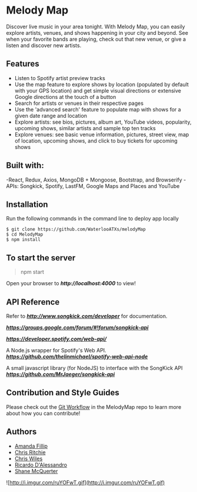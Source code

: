 # Melody Map
Discover live music in your area tonight. With Melody Map, you can easily explore artists, venues, and shows happening in your city and beyond. See when your favorite bands are playing, check out that new venue, or give a listen and discover new artists.

## Features
- Listen to Spotify artist preview tracks
- Use the map feature to explore shows by location (populated by default with your GPS location) and get simple visual directions or extensive Google directions at the touch of a button
- Search for artists or venues in their respective pages
- Use the 'advanced search' feature to populate map with shows for a given date range and location
- Explore artists: see bios, pictures, album art, YouTube videos, popularity, upcoming shows, similar artists and sample top ten tracks
- Explore venues: see basic venue information, pictures, street view, map of location, upcoming shows, and click to buy tickets for upcoming shows

## Built with:
-React, Redux, Axios, MongoDB + Mongoose, Bootstrap, and Browserify
-APIs: Songkick, Spotify, LastFM, Google Maps and Places and YouTube

## Installation

Run the following commands in the command line to deploy app locally
```
$ git clone https://github.com/WaterlooATXs/melodyMap
$ cd MelodyMap
$ npm install

```

## To start the server
> npm start

Open your browser to ***http://localhost:4000*** to view!

## API Reference

Refer to ***http://www.songkick.com/developer*** for documentation.

***https://groups.google.com/forum/#!forum/songkick-api***

***https://developer.spotify.com/web-api/***

A Node.js wrapper for Spotify's Web API.
***https://github.com/thelinmichael/spotify-web-api-node***

A small javascript library (for NodeJS) to interface with the SongKick API
***https://github.com/MrJaeger/songkick-api***


## Contribution and Style Guides
Please check out the [Git Workflow](https://github.com/WaterlooATX/MelodyMap/blob/master/git_workflow.md) in the MelodyMap repo to learn more about how you can contribute!


## Authors
- [Amanda Fillip](https://github.com/afillip)
- [Chris Ritchie](https://github.com/Buisness8)
- [Chris Wiles](https://github.com/ChrisWiles)
- [Ricardo D'Alessandro](https://github.com/rgdalessandro)
- [Shane McQuerter](https://github.com/Shanetou)

![http://i.imgur.com/ruYOFwT.gif](http://i.imgur.com/ruYOFwT.gif)
